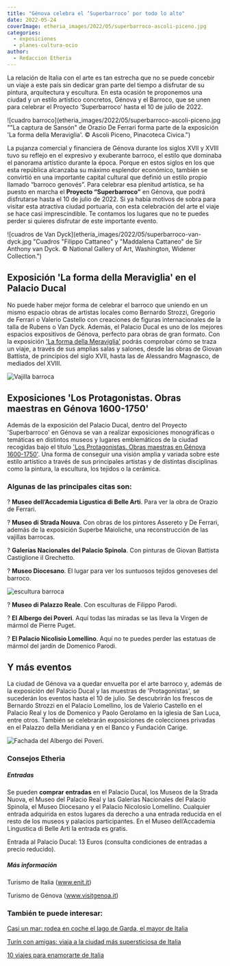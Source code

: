 ```yaml
---
title: "Génova celebra el ‘Superbarroco’ por todo lo alto"
date: 2022-05-24
coverImage: etheria_images/2022/05/superbarroco-ascoli-piceno.jpg
categories: 
  - exposiciones
  - planes-cultura-ocio
author: 
  - Redaccion Etheria
---
```


La relación de Italia con el arte es tan estrecha que no se puede concebir un viaje a 
este país sin dedicar gran parte del tiempo a disfrutar de su pintura, arquitectura y 
escultura. En esta ocasión te proponemos una ciudad y un estilo artístico concretos, 
Génova y el Barroco, que se unen para celebrar el Proyecto ‘Superbarroco’ hasta el 10 de 
julio de 2022. 

![cuadro barroco](etheria_images/2022/05/superbarroco-ascoli-piceno.jpg ""La captura de Sansón" de Orazio De Ferrari forma parte de la exposición 'La forma della Meraviglia'. © Ascoli Piceno, Pinacoteca Civica.")

La pujanza comercial y financiera de Génova durante los siglos XVII y XVIII tuvo su 
reflejo en el expresivo y exuberante barroco, el estilo que dominaba el panorama 
artístico durante la época. Porque en estos siglos en los que esta república alcanzaba 
su máximo esplendor económico, también se convirtió en una importante capital cultural 
que definió un estilo propio llamado “barroco genovés”. Para celebrar esa plenitud 
artística, se ha puesto en marcha el **Proyecto “Superbarroco”** en Génova, que podrá 
disfrutarse hasta el 10 de julio de 2022. Si ya había motivos de sobra para visitar esta 
atractiva ciudad portuaria, con esta celebración del arte el viaje se hace casi 
imprescindible. Te contamos los lugares que no te puedes perder si quieres disfrutar de 
este importante evento. 

![cuadros de Van Dyck](etheria_images/2022/05/superbarroco-van-dyck.jpg "Cuadros "Filippo Cattaneo" y "Maddalena Cattaneo" de Sir Anthony van Dyck. © National Gallery of Art, Washington, Widener Collection.")

## Exposición 'La forma della Meraviglia' en el Palacio Ducal

No puede haber mejor forma de celebrar el barroco que uniendo en un mismo espacio obras 
de artistas locales como Bernardo Strozzi, Gregorio de Ferrari o Valerio Castello con 
creaciones de figuras internacionales de la talla de Rubens o Van Dyck. Además, el 
Palacio Ducal es uno de los mejores espacios expositivos de Génova, perfecto para obras 
de gran formato. Con la exposición ['](https://palazzoducale.genova.it/mostra/superbarocco/)[La 
forma della Meraviglia'](https://palazzoducale.genova.it/mostra/superbarocco/) podrás 
comprobar cómo se traza un viaje, a través de sus amplias salas y salones, desde las 
obras de Giovan Battista, de principios del siglo XVII, hasta las de Alessandro 
Magnasco, de mediados del XVIII. 

![Vajilla barroca](etheria_images/2022/05/superbarroco-Musei-di-Strada-Nuova.jpg "Vajilla barroca en el Musei di Strada Nuova. © ENIT")

## Exposiciones 'Los Protagonistas. Obras maestras en Génova 1600-1750'

Además de la exposición del Palacio Ducal, dentro del Proyecto 'Superbarroco' en Génova 
se van a realizar exposiciones monográficas o temáticas en distintos museos y lugares 
emblemáticos de la ciudad recogidas bajo el título ['](https://www.visitgenoa.it/i-protagonisti-capolavori-genova-1600-1750#node-31547)[Los 
Protagonistas. Obras maestras en Génova 
1600-1750'](https://www.visitgenoa.it/i-protagonisti-capolavori-genova-1600-1750#node-31547). 
Una forma de conseguir una visión amplia y variada sobre este estilo artístico a través 
de sus principales artistas y de distintas disciplinas como la pintura, la escultura, 
los tejidos o la cerámica. 

### Algunas de las principales citas son:

? **Museo dell’Accademia Ligustica di Belle Arti**. Para ver la obra de Orazio de 
Ferrari. 

? **Museo di Strada Nouva**. Con obras de los pintores Assereto y De Ferrari, además de 
la exposición Superbe Maioliche, una reconstrucción de las vajillas barrocas. 

? **Galerías Nacionales del Palacio Spinola**. Con pinturas de Giovan Battista 
Castiglione il Grechetto. 

? **Museo Diocesano**. El lugar para ver los suntuosos tejidos genoveses del barroco. 

![escultura barroca](etheria_images/2022/05/Superbarroco-Palazzo-Reale.jpg "Escultura de Filippo Parodi en el Palazzo Reale. © ENIT")

? **Museo di Palazzo Reale**. Con esculturas de Filippo Parodi. 

? **El Albergo dei Poveri**. Aquí todas las miradas se las lleva la Virgen de mármol de 
Pierre Puget. 

? **El Palacio Nicolisio Lomellino**. Aquí no te puedes perder las estatuas de mármol 
del jardín de Domenico Parodi. 

## Y más eventos

La ciudad de Génova va a quedar envuelta por el arte barroco y, además de la exposición 
del Palacio Ducal y las muestras de 'Protagonistas', se sucederán los eventos hasta el 
10 de julio. Se descubrirán los frescos de Bernardo Strozzi en el Palacio Lomellino, los 
de Valerio Castello en el Palacio Real y los de Domenico y Paolo Gerolamo en la iglesia 
de San Luca, entre otros. También se celebrarán exposiciones de colecciones privadas en 
el Palazzo della Meridiana y en el Banco y Fundación Carige. 

![Fachada del Albergo dei Poveri.](etheria_images/2022/05/superbarroco-albergo-dei-poveri.jpg "Fachada del Albergo dei Poveri.")

### Consejos Etheria

##### Entradas

Se pueden **comprar entradas** en el Palacio Ducal, los Museos de la Strada Nuova, el 
Museo del Palacio Real y las Galerías Nacionales del Palacio Spinola, el Museo 
Diocesano y el Palacio Nicolosio Lomellino. Cualquier entrada adquirida en estos lugares 
da derecho a una entrada reducida en el resto de los museos y palacios participantes. En 
el Museo dell’Accademia Lingustica di Belle Arti la entrada es gratis. 

Entrada al Palacio Ducal: 13 Euros (consulta condiciones de entradas a precio reducido). 

##### Más información

Turismo de Italia (www.enit.it) 

Turismo de Génova (www.visitgenoa.it) 

### También te puede interesar:

[Casi un mar: rodea en coche el lago de Garda, el mayor de 
Italia](https://etheriamagazine.com/2021/09/22/ruta-en-coche-en-lago-de-garda-italia/) 

[Turín con amigas: viaja a la ciudad más supersticiosa de 
Italia](https://etheriamagazine.com/2021/07/16/que-ver-en-turin-en-un-viaje-con-amigas/) 

[10 viajes para enamorarte de 
Italia](https://etheriamagazine.com/2020/08/03/10-grandes-viajes-a-italia/)
